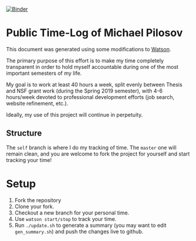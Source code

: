 [![Binder](https://mybinder.org/badge_logo.svg)](https://mybinder.org/v2/gh/mathematicalmichael/time/master)

# Public Time-Log of Michael Pilosov

This document was generated using some modifications to [Watson](https://github.com/TailorDev/Watson).

The primary purpose of this effort is to make my time completely transparent in order to hold myself accountable during one of the most important semesters of my life.

My goal is to work at least 40 hours a week, split evenly between Thesis and NSF grant work (during the Spring 2019 semester), with 4-6 hours/week devoted to professional development efforts (job search, website refinement, etc.). 

Ideally, my use of this project will continue in perpetuity.

## Structure

The `self` branch is where I do my tracking of time. The `master` one will remain clean, and you are welcome to fork the project for yourself and start tracking your time! 


# Setup

1. Fork the repository
2. Clone your fork.
3. Checkout a new branch for your personal time.
4. Use `watson start/stop` to track your time. 
5. Run `./update.sh` to generate a summary (you may want to edit `gen_summary.sh`) and push the changes live to github.

